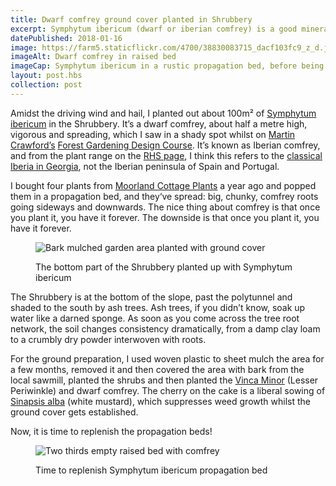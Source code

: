 ```yaml
---
title: Dwarf comfrey ground cover planted in Shrubbery
excerpt: Symphytum ibericum (dwarf or iberian comfrey) is a good mineral accumulator ground cover for shady areas, planted buckets of the stuff today
datePublished: 2018-01-16
image: https://farm5.staticflickr.com/4700/38830083715_dacf103fc9_z_d.jpg
imageAlt: Dwarf comfrey in raised bed
imageCap: Symphytum ibericum in a rustic propagation bed, before being lifted, divided and planted out
layout: post.hbs
collection: post
---
```


Amidst the driving wind and hail, I planted out about 100m² of [Symphytum ibericum](https://www.rhs.org.uk/Plants/75444/i-Symphytum-ibericum-i/Details) in the Shrubbery. It’s a dwarf comfrey, about half a metre high, vigorous and spreading, which I saw in a shady spot whilst on [Martin Crawford’s](https://www.agroforestry.co.uk/about_us/) [Forest Gardening Design Course](https://www.agroforestry.co.uk/product/forest-gardening-food-forests-design-course/). It’s known as Iberian comfrey, and from the plant range on the [RHS page](https://www.rhs.org.uk/Plants/75444/i-Symphytum-ibericum-i/Details), I think this refers to the [classical Iberia in Georgia](https://en.wikipedia.org/wiki/Kartli), not the Iberian peninsula of Spain and Portugal.

I bought four plants from [Moorland Cottage Plants](http://www.moorlandcottageplants.co.uk/) a year ago and popped them in a propagation bed, and they‘ve spread: big, chunky, comfrey roots going sideways and downwards. The nice thing about comfrey is that once you plant it, you have it forever. The downside is that once you plant it, you have it forever.

<figure>

![Bark mulched garden area planted with ground cover](https://farm5.staticflickr.com/4656/39019186074_0ff6d8fca9_z_d.jpg)

<figcaption>The bottom part of the Shrubbery planted up with Symphytum ibericum</figcaption>
</figure>

The Shrubbery is at the bottom of the slope, past the polytunnel and shaded to the south by ash trees. Ash trees, if you didn’t know, soak up water like a darned sponge. As soon as you come across the tree root network, the soil changes consistency dramatically, from a damp clay loam to a crumbly dry powder interwoven with roots.

For the ground preparation, I used woven plastic to sheet mulch the area for a few months, removed it and then covered the area with bark from the local sawmill, planted the shrubs and then planted the [Vinca Minor](http://www.pfaf.org/user/plant.aspx?latinname=Vinca+minor) (Lesser Periwinkle) and dwarf comfrey. The cherry on the cake is a liberal sowing of [Sinapsis alba](http://www.pfaf.org/user/Plant.aspx?LatinName=Sinapis+alba) (white mustard), which suppresses weed growth whilst the ground cover gets established.

Now, it is time to replenish the propagation beds!

<figure>

![Two thirds empty raised bed with comfrey](https://farm5.staticflickr.com/4664/38830116035_43a13923ba_z_d.jpg)

<figcaption>Time to replenish Symphytum ibericum propagation bed</figcaption>
</figure>

